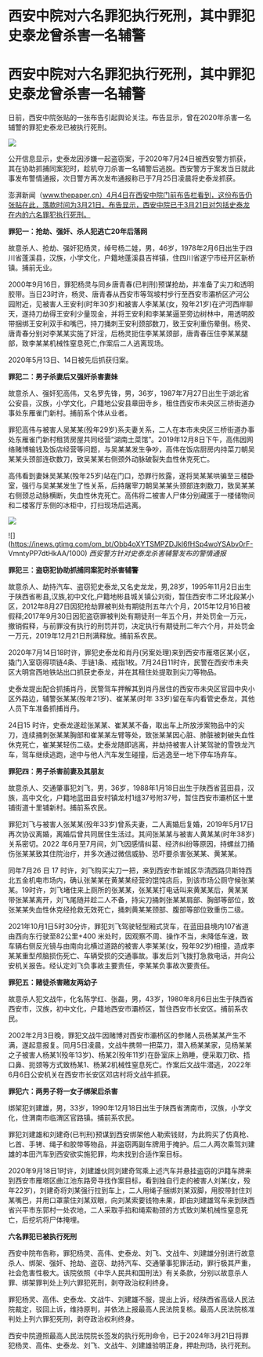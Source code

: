 # 西安中院对六名罪犯执行死刑，其中罪犯史泰龙曾杀害一名辅警

# 西安中院对六名罪犯执行死刑，其中罪犯史泰龙曾杀害一名辅警

日前，西安中院张贴的一张布告引起舆论关注。布告显示，曾在2020年杀害一名辅警的罪犯史泰龙已被执行死刑。

![](https://inews.gtimg.com/om_bt/OW3FbAlpoBJxtF4JyghgZ5VWcS7EaCC7HPLPN_PTQcjAEAA/1000)

公开信息显示，史泰龙因涉嫌一起盗窃案，于2020年7月24日被西安警方抓获，其在协助抓捕同案犯时，趁机夺刀杀害一名辅警后逃脱。西安警方于案发当日就此事发布警情通报，次日警方再次发布通报称已于7月25日凌晨将史泰龙抓获。

澎湃新闻（www.thepaper.cn）4月4日在西安中院门前布告栏看到，这份布告仍张贴在此，落款时间为3月21日。布告显示，西安中院已于3月21日对包括史泰龙在内的六名罪犯执行死刑。

**罪犯一：抢劫、强奸、杀人犯逃亡20年后落网**

故意杀人、抢劫、强奸犯杨灵，绰号杨二娃，男，46岁，1978年2月6日出生于四川省蓬溪县，汉族，小学文化，户籍地蓬溪县吉祥镇，住四川省遂宁市经开区新桥镇。捕前无业。

2000年9月16日，罪犯杨灵与同乡唐青春(已判刑)预谋抢劫，并准备了尖刀和透明胶带。当日23时许，杨灵、唐青春从西安市等驾坡村步行至西安市灞桥区浐河公园附近，见被害人王安利(时年30岁)和被害人李某某(女，殁年21岁)在浐河西岸聊天，遂持刀劫得王安利少量现金，并将王安利和李某某逼至旁边树林中，用透明胶带捆绑王安利双手和嘴巴，持刀捅刺王安利颈部数刀，致王安利重伤晕倒。杨灵、唐青春分别对李某某实施了奸淫，后杨灵扼住李某某颈部，唐青春压住李某某腿部，致李某某机械性窒息死亡,作案后二人逃离现场。

2020年5月13日、14日被先后抓获归案。

**罪犯二：男子杀妻后又强奸杀害妻妹**

故意杀人、强奸犯高伟，又名罗先锋，男，36岁，1987年7月27日出生于湖北省公安县，汉族，小学文化，户籍地公安县章田寺乡，租住西安市未央区三桥街道办事处东雁雀门新村。捕前系个体从业者。

罪犯高伟与被害人吴某某(殁年29岁)系夫妻关系，二人在本市未央区三桥街道办事处东雁雀门新村租赁房屋共同经营“湖南土菜馆”。2019年12月8日下午，高伟因网络赌博输钱及饭店经营等问题，与吴某某发生争吵，高伟在饭店厨房内持菜刀朝吴某某头颈部连砍数刀，致吴某某右侧颈外动脉破裂失血性休克死亡。

高伟看到妻妹吴某某(殁年25岁)站在门口，恐罪行败露，遂将吴某某哄骗至三楼卧室，强行与吴某某发生了性关系，后持屠宰刀朝吴某某头颈部连刺数刀，致吴某某右侧颈总动脉横断，失血性休克死亡。高伟将二被害人尸体分别藏匿于一楼储物间和二楼客厅东侧的冰柜中，打扫现场后逃离。

![](https://inews.gtimg.com/om_bt/Om9FrQFga6DrdhAfMJT9DBL1MMFU_Mkgi6OqGDemiO6h4AA/1000)

![](https://inews.gtimg.com/om_bt/Obb4oXYTSMPZDJkl6fHSp4woYSAbv0rF-
VmntyPP7dtHkAA/1000) _西安警方针对史泰龙杀害辅警发布的警情通报_

**罪犯三：盗窃犯协助抓捕同案犯时杀害辅警**

故意杀人、劫持汽车、盗窃犯史泰龙,又名史龙龙，男,28岁，1995年11月2日出生于陕西省彬县,汉族,初中文化,户籍地彬县城关镇公刘街，暂住西安市二环北段某小区，2012年8月27日因犯抢劫罪被判处有期徒刑五年六个月，2015年12月16日被假释;2017年9月30日因犯盗窃罪被判处有期徒刑一年五个月，并处罚金一万元，撤销假释，与前罪没有执行的刑罚并罚，决定执行有期徒刑二年六个月，并处罚金一万元，2019年12月21日刑满释放。捕前系农民。

2020年7月14日18时许，罪犯史泰龙和肖丹(另案处理)来到西安市雁塔区某小区，撬门入室窃得项链4条、手链1条、戒指1枚。7月24日11时许，民警在西安市未央区大明宫西地铁站出口抓获史泰龙，并在其租住处提取到尖刀等物品。

史泰龙提出配合抓捕肖丹，民警驾车押解其到肖丹居住的西安市未央区官园中央小区外路边，辅警张某某(殁年21岁)、崔某某(时年
33岁)留在车内看管史泰龙，其他人员下车准备抓捕肖丹。

24日15
时许，史泰龙遂趁张某某、崔某某不备，取出车上所放涉案物品中的尖刀，连续捅刺张某某胸部和崔某某左臂等处，致张某某因心脏、肺脏被刺破失血性休克死亡，崔某某轻伤二级。史泰龙随即逃离，并劫持被害人计某驾驶的雪铁龙汽车，驾车继续逃跑，途中与他人汽车发生碰撞，后逃逸至一地下停车场弃车。

**罪犯四：男子杀害前妻及其朋友**

故意杀人、交通肇事犯刘飞，男，36岁，1988年1月18日出生于陕西省蓝田县，汉族，高中文化，户籍地蓝田县安村镇龙村1组37号附37号，暂住西安市灞桥区十里铺街道十里铺新村。捕前系农民。

罪犯刘飞与被害人张某某(殁年33岁)曾系夫妻，二人离婚后复婚，2019年5月17日再次协议离婚，离婚后曾共同居住生活过。其间张某某与被害人黄某某(时年38岁)关系密切。2022
年6月至7月间，刘飞因感情纠葛、经济纠纷等原因，持螺丝刀捅伤张某某致其住院治疗，并多次通过微信威胁、恐吓要杀害张某某、黄某某。

同年7月26 日 17
时许，刘飞购买尖刀一把，来到西安市新城区华清西路贝斯特西北五金机电市场内，确认张某某在黄某某经营的馄饨店后，到该市场公厕守候张某某。19时许，刘飞堵住来上厕所的张某某，张某某打电话叫来黄某某后，黄某某带张某某离开，刘飞尾随并趁二人不备，持尖刀捅刺张某某肩部、胸部等部位，致张某某失血性休克经抢救无效死亡，捅刺黄某某颈部、腹部等部位致重伤二级。

2021年10月1日5时30分许，罪犯刘飞驾驶轻型厢式货车，在蓝田县境内107省道由西向东行驶至82公里+400
米处时，因观察不周、操作不当，未降低车速，致车辆右侧反光镜与由南向北横过道路的被害人李某某(女，殁年92岁)相撞，造成李某某重型颅脑损伤死亡、车辆受损的交通事故。事发后刘飞拨打急救电话，并向公安机关报告。经认定刘飞负事故主要责任，李某某负事故次要责任。

**罪犯五：赌徒杀害赌友两幼子**

故意杀人犯文战牛，化名陈学红、张磊，男，43岁，1980年8月6日出生于陕西省西安市，汉族，初中文化，户籍地西安市灞桥区，暂住西安市长安区。捕前系农民。

2002年2月3日晚，罪犯文战牛因赌博对西安市灞桥区的参赌人员杨某某产生不满，遂起意报复。同月5日凌晨，文战牛携带一把菜刀，潜入杨某某家，见杨某某之子被害人杨某1(殁年13岁)、杨某2(殁年11岁)在卧室床上熟睡，便采取刀砍、捂口鼻、扼颈等方式致杨某1、杨某2机械性窒息死亡。作案后文战牛潜逃，2022年6月6日公安机关在西安市长安区邓店村将文战牛抓获。

**罪犯六：两男子将一女子绑架后杀害**

绑架犯刘建雄，男，33岁，1990年12月18日出生于陕西省渭南市，汉族，小学文化，住渭南市临渭区官路镇。捕前系农民。

罪犯刘建雄和刘建奇(已判刑)预谋到西安绑架他人勒索钱财，为此购买了仿真枪、匕首、手铐、绳子和胶带等物品，并盗窃两副车牌用于掩护。后二人两次乘驾刘建雄的本田汽车到西安欲实施犯罪，均未找到合适作案目标。

2020年9月18日1时许，刘建雄伙同刘建奇驾乘上述汽车并悬挂盗窃的沪籍车牌来到西安市雁塔区曲江池东路旁寻找作案目标，看到独自行走的被害人刘某(女，殁年22岁)，刘建奇将刘某强行拉到车上，二人用绳子捆绑刘某双脚，用胶带封住刘某嘴巴，并用口罩蒙住刘某双眼，向刘某索要钱物未果，即由刘建雄驾车来到陕西省兴平市东郭村一处农地，二人采取手掐和绳索勒颈的方式致刘某机械性窒息死亡，后挖坑将尸体掩埋。

**六名罪犯已被执行死刑**

西安中院布告称，罪犯杨灵、高伟、史泰龙、刘飞、文战牛、刘建雄分别进行故意杀人、绑架、强奸、抢劫、盗窃、劫持汽车、交通肇事犯罪活动，罪行极其严重，社会危害性极大。该院依照《中华人民共和国刑法》有关条款，分别以故意杀人罪、绑架罪判处上列六罪犯死刑，剥夺政治权利终身。

罪犯杨灵、高伟、史泰龙、文战牛、刘建雄不服，提出上诉，经陕西省高级人民法院裁定，驳回上诉，维持原判，并依法上报最高人民法院复核。最高人民法院核准判处上列六罪犯死刑，剥夺政治权利终身。

西安中院遵照最高人民法院院长签发的执行死刑命令，已于2024年3月21日将罪犯杨灵、高伟、史泰龙、刘飞、文战牛、刘建雄验明正身，押赴刑场，执行死刑。


